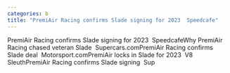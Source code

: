 ```yaml
---
categories: b
title: "PremiAir Racing confirms Slade signing for 2023  Speedcafe"
---
```

PremiAir Racing confirms Slade signing for 2023&nbsp;&nbsp;SpeedcafeWhy PremiAir Racing chased veteran Slade&nbsp;&nbsp;Supercars.comPremiAir Racing confirms Slade deal&nbsp;&nbsp;Motorsport.comPremiAir locks in Slade for 2023&nbsp;&nbsp;V8 SleuthPremiAir Racing confirms Slade signing&nbsp;&nbsp;Sup